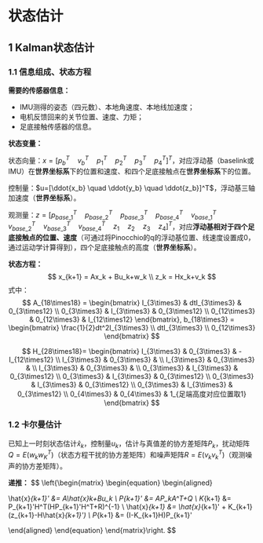 # 状态估计

## 1 Kalman状态估计

### 1.1 信息组成、状态方程

**需要的传感器信息：**

-   IMU测得的姿态（四元数）、本地角速度、本地线加速度；
-   电机反馈回来的关节位置、速度、力矩；
-   足底接触传感器的信息。

**状态变量：**

状态向量：$x=[p_{b}^T \quad v_b^T \quad p_1^T \quad p_2^T \quad p_3^T \quad p_4^T]^T$，对应浮动基（baselink或IMU）在**世界坐标系**下的位置和速度、和四个足底接触点在**世界坐标系**下的位置。

控制量：$u=[\ddot{x_b} \quad \ddot{y_b} \quad \ddot{z_b}]^T$，浮动基三轴加速度（**世界坐标系**）。

观测量：$z=[p_{base\_1}^T \quad p_{base\_2}^T \quad p_{base\_3}^T \quad p_{base\_4}^T \quad v_{base\_1}^T \quad v_{base\_2}^T \quad v_{base\_3}^T \quad v_{base\_4}^T \quad z_1 \quad z_2 \quad z_3 \quad z_4 ]^T$，对应**浮动基相对于四个足底接触点的位置、速度**（可通过将Pinocchio的q的浮动基位置、线速度设置成0，通过运动学计算得到），四个足底接触点的高度（**世界坐标系**）。

**状态方程：**
$$
x_{k+1} = Ax_k + Bu_k+w_k \\
z_k = Hx_k+v_k
$$
式中：
$$
A_{18\times18} = 
\begin{bmatrix}
I_{3\times3} & dtI_{3\times3} & 0_{3\times12} \\
0_{3\times3} & I_{3\times3} & 0_{3\times12} \\
0_{12\times3} & 0_{12\times3} & I_{12\times12}
\end{bmatrix},
b_{18\times3} = 
\begin{bmatrix}
\frac{1}{2}dt^2I_{3\times3} \\
dtI_{3\times3} \\
0_{12\times3}
\end{bmatrix}
$$

$$
H_{28\times18}=
\begin{bmatrix}
I_{3\times3} & 0_{3\times3} & -I_{12\times12} \\
I_{3\times3} & 0_{3\times3} & \\
I_{3\times3} & 0_{3\times3} & \\
I_{3\times3} & 0_{3\times3} & \\
0_{3\times3} & I_{3\times3} & 0_{3\times12} \\
0_{3\times3} & I_{3\times3} & 0_{3\times12} \\
0_{3\times3} & I_{3\times3} & 0_{3\times12} \\
0_{3\times3} & I_{3\times3} & 0_{3\times12} \\
0_{4\times3} & 0_{4\times3} & 1_{足端高度对应位置取1}
\end{bmatrix}
$$

### 1.2 卡尔曼估计

已知上一时刻状态估计$\hat{x}_k$，控制量$u_k$，估计与真值差的协方差矩阵$P_k$，扰动矩阵$Q=E(w_kw_K^T)$（状态方程干扰的协方差矩阵）和噪声矩阵$R=E(v_kv_k^T)$（观测噪声的协方差矩阵）。

**递推：**
$$
\left\{\begin{matrix}
\begin{equation}
\begin{aligned}

\hat{x}_{k+1}' &=  A\hat{x}_k+Bu_k \\
P_{k+1}' &= AP_kA^T+Q \\
K_{k+1} &= P_{k+1}'H^T(HP_{k+1}'H^T+R)^{-1} \\
\hat{x}_{k+1} &= \hat{x}_{k+1}' + K_{k+1}(z_{k+1}-H\hat{x}_{k+1}') \\
P_{k+1} &= (I-K_{k+1}H)P_{k+1}'

\end{aligned}
\end{equation}
\end{matrix}\right.
$$
